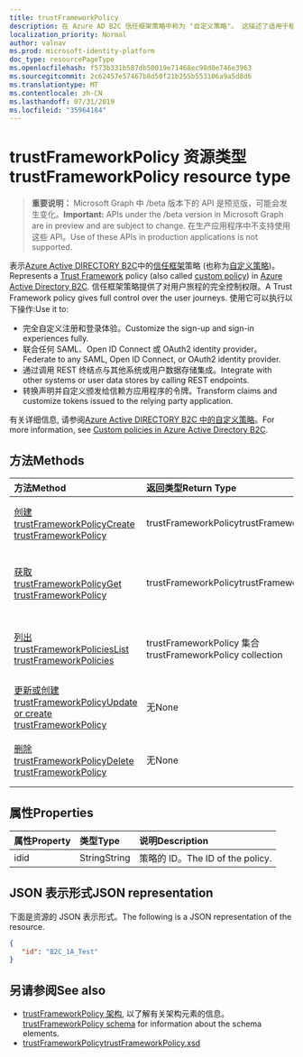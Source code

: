 ```yaml
---
title: trustFrameworkPolicy
description: 在 Azure AD B2C 信任框架策略中称为 "自定义策略"。 这描述了适用于租户的 trustFrameworkPolicy 对象的操作。
localization_priority: Normal
author: valnav
ms.prod: microsoft-identity-platform
doc_type: resourcePageType
ms.openlocfilehash: f573b331b587db50019e71468ec98d0e746e3963
ms.sourcegitcommit: 2c62457e57467b8d50f21b255b553106a9a5d8d6
ms.translationtype: MT
ms.contentlocale: zh-CN
ms.lasthandoff: 07/31/2019
ms.locfileid: "35964184"
---
```

# <a name="trustframeworkpolicy-resource-type"></a><span data-ttu-id="9f680-104">trustFrameworkPolicy 资源类型</span><span class="sxs-lookup"><span data-stu-id="9f680-104">trustFrameworkPolicy resource type</span></span>

> <span data-ttu-id="9f680-105">**重要说明：** Microsoft Graph 中 /beta 版本下的 API 是预览版，可能会发生变化。</span><span class="sxs-lookup"><span data-stu-id="9f680-105">**Important:** APIs under the /beta version in Microsoft Graph are in preview and are subject to change.</span></span> <span data-ttu-id="9f680-106">在生产应用程序中不支持使用这些 API。</span><span class="sxs-lookup"><span data-stu-id="9f680-106">Use of these APIs in production applications is not supported.</span></span>

<span data-ttu-id="9f680-107">表示[Azure Active DIRECTORY B2C](https://docs.microsoft.com/en-us/azure/active-directory-b2c/active-directory-b2c-overview)中的[信任框架](https://docs.microsoft.com/en-us/azure/active-directory-b2c/active-directory-b2c-reference-trustframeworks-defined-ief-custom)策略 (也称为[自定义策略](https://docs.microsoft.com/en-us/azure/active-directory-b2c/active-directory-b2c-overview-custom))。</span><span class="sxs-lookup"><span data-stu-id="9f680-107">Represents a [Trust Framework](https://docs.microsoft.com/en-us/azure/active-directory-b2c/active-directory-b2c-reference-trustframeworks-defined-ief-custom) policy (also called [custom policy](https://docs.microsoft.com/en-us/azure/active-directory-b2c/active-directory-b2c-overview-custom)) in [Azure Active Directory B2C](https://docs.microsoft.com/en-us/azure/active-directory-b2c/active-directory-b2c-overview).</span></span> <span data-ttu-id="9f680-108">信任框架策略提供了对用户旅程的完全控制权限。</span><span class="sxs-lookup"><span data-stu-id="9f680-108">A Trust Framework policy gives full control over the user journeys.</span></span> <span data-ttu-id="9f680-109">使用它可以执行以下操作:</span><span class="sxs-lookup"><span data-stu-id="9f680-109">Use it to:</span></span>

* <span data-ttu-id="9f680-110">完全自定义注册和登录体验。</span><span class="sxs-lookup"><span data-stu-id="9f680-110">Customize the sign-up and sign-in experiences fully.</span></span>
* <span data-ttu-id="9f680-111">联合任何 SAML、Open ID Connect 或 OAuth2 identity provider。</span><span class="sxs-lookup"><span data-stu-id="9f680-111">Federate to any SAML, Open ID Connect, or OAuth2 identity provider.</span></span>
* <span data-ttu-id="9f680-112">通过调用 REST 终结点与其他系统或用户数据存储集成。</span><span class="sxs-lookup"><span data-stu-id="9f680-112">Integrate with other systems or user data stores by calling REST endpoints.</span></span>
* <span data-ttu-id="9f680-113">转换声明并自定义颁发给信赖方应用程序的令牌。</span><span class="sxs-lookup"><span data-stu-id="9f680-113">Transform claims and customize tokens issued to the relying party application.</span></span>

<span data-ttu-id="9f680-114">有关详细信息, 请参阅[Azure Active DIRECTORY B2C 中的自定义策略](https://docs.microsoft.com/en-us/azure/active-directory-b2c/active-directory-b2c-overview-custom)。</span><span class="sxs-lookup"><span data-stu-id="9f680-114">For more information, see [Custom policies in Azure Active Directory B2C](https://docs.microsoft.com/en-us/azure/active-directory-b2c/active-directory-b2c-overview-custom).</span></span>

## <a name="methods"></a><span data-ttu-id="9f680-115">方法</span><span class="sxs-lookup"><span data-stu-id="9f680-115">Methods</span></span>

| <span data-ttu-id="9f680-116">方法</span><span class="sxs-lookup"><span data-stu-id="9f680-116">Method</span></span>       | <span data-ttu-id="9f680-117">返回类型</span><span class="sxs-lookup"><span data-stu-id="9f680-117">Return Type</span></span>  |<span data-ttu-id="9f680-118">说明</span><span class="sxs-lookup"><span data-stu-id="9f680-118">Description</span></span>|
|:---------------|:--------|:----------|
|[<span data-ttu-id="9f680-119">创建 trustFrameworkPolicy</span><span class="sxs-lookup"><span data-stu-id="9f680-119">Create trustFrameworkPolicy</span></span>](../api/trustframework-post-trustframeworkpolicy.md)|<span data-ttu-id="9f680-120">trustFrameworkPolicy</span><span class="sxs-lookup"><span data-stu-id="9f680-120">trustFrameworkPolicy</span></span>|<span data-ttu-id="9f680-121">创建新的 trustFrameworkPolicy。</span><span class="sxs-lookup"><span data-stu-id="9f680-121">Create a new trustFrameworkPolicy.</span></span>|
|[<span data-ttu-id="9f680-122">获取 trustFrameworkPolicy</span><span class="sxs-lookup"><span data-stu-id="9f680-122">Get trustFrameworkPolicy</span></span>](../api/trustframeworkpolicy-get.md) |<span data-ttu-id="9f680-123">trustFrameworkPolicy</span><span class="sxs-lookup"><span data-stu-id="9f680-123">trustFrameworkPolicy</span></span>|<span data-ttu-id="9f680-124">读取现有 trustFrameworkPolicy 的属性。</span><span class="sxs-lookup"><span data-stu-id="9f680-124">Read properties of an existing trustFrameworkPolicy.</span></span>|
|[<span data-ttu-id="9f680-125">列出 trustFrameworkPolicies</span><span class="sxs-lookup"><span data-stu-id="9f680-125">List trustFrameworkPolicies</span></span>](../api/trustframework-list-trustframeworkpolicies.md)|<span data-ttu-id="9f680-126">trustFrameworkPolicy 集合</span><span class="sxs-lookup"><span data-stu-id="9f680-126">trustFrameworkPolicy collection</span></span>|<span data-ttu-id="9f680-127">列出租户中配置的所有 trustFrameworkPolicies。</span><span class="sxs-lookup"><span data-stu-id="9f680-127">List all trustFrameworkPolicies configured in a tenant.</span></span>|
|[<span data-ttu-id="9f680-128">更新或创建 trustFrameworkPolicy</span><span class="sxs-lookup"><span data-stu-id="9f680-128">Update or create trustFrameworkPolicy</span></span>](../api/trustframework-put-trustframeworkpolicy.md)|<span data-ttu-id="9f680-129">无</span><span class="sxs-lookup"><span data-stu-id="9f680-129">None</span></span>|<span data-ttu-id="9f680-130">更新现有的 trustFrameworkPolicy。</span><span class="sxs-lookup"><span data-stu-id="9f680-130">Update an existing trustFrameworkPolicy.</span></span>|
|[<span data-ttu-id="9f680-131">删除 trustFrameworkPolicy</span><span class="sxs-lookup"><span data-stu-id="9f680-131">Delete trustFrameworkPolicy</span></span>](../api/trustframeworkpolicy-delete.md)|<span data-ttu-id="9f680-132">无</span><span class="sxs-lookup"><span data-stu-id="9f680-132">None</span></span>|<span data-ttu-id="9f680-133">删除现有的 trustFrameworkPolicy。</span><span class="sxs-lookup"><span data-stu-id="9f680-133">Delete an existing trustFrameworkPolicy.</span></span>|

## <a name="properties"></a><span data-ttu-id="9f680-134">属性</span><span class="sxs-lookup"><span data-stu-id="9f680-134">Properties</span></span>

|<span data-ttu-id="9f680-135">属性</span><span class="sxs-lookup"><span data-stu-id="9f680-135">Property</span></span>|<span data-ttu-id="9f680-136">类型</span><span class="sxs-lookup"><span data-stu-id="9f680-136">Type</span></span>|<span data-ttu-id="9f680-137">说明</span><span class="sxs-lookup"><span data-stu-id="9f680-137">Description</span></span>|
|:---------------|:--------|:----------|
|<span data-ttu-id="9f680-138">id</span><span class="sxs-lookup"><span data-stu-id="9f680-138">id</span></span>|<span data-ttu-id="9f680-139">String</span><span class="sxs-lookup"><span data-stu-id="9f680-139">String</span></span>|<span data-ttu-id="9f680-140">策略的 ID。</span><span class="sxs-lookup"><span data-stu-id="9f680-140">The ID of the policy.</span></span>|

## <a name="json-representation"></a><span data-ttu-id="9f680-141">JSON 表示形式</span><span class="sxs-lookup"><span data-stu-id="9f680-141">JSON representation</span></span>

<span data-ttu-id="9f680-142">下面是资源的 JSON 表示形式。</span><span class="sxs-lookup"><span data-stu-id="9f680-142">The following is a JSON representation of the resource.</span></span>
<!-- {
  "blockType": "resource",
  "optionalProperties": [

  ],
  "baseType":"microsoft.graph.entity",
  "keyProperty":"id",
  "isMediaEntity":true,
  "@odata.type": "microsoft.graph.trustFrameworkPolicy"
}-->
```json
{
   "id": "B2C_1A_Test"
}
```

## <a name="see-also"></a><span data-ttu-id="9f680-143">另请参阅</span><span class="sxs-lookup"><span data-stu-id="9f680-143">See also</span></span>

- <span data-ttu-id="9f680-144">[trustFrameworkPolicy 架构](https://docs.microsoft.com/en-us/azure/active-directory-b2c/trustframeworkpolicy), 以了解有关架构元素的信息。</span><span class="sxs-lookup"><span data-stu-id="9f680-144">[trustFrameworkPolicy schema](https://docs.microsoft.com/en-us/azure/active-directory-b2c/trustframeworkpolicy) for information about the schema elements.</span></span>  
- [<span data-ttu-id="9f680-145">trustFrameworkPolicy</span><span class="sxs-lookup"><span data-stu-id="9f680-145">trustFrameworkPolicy.xsd</span></span>](https://github.com/Azure-Samples/active-directory-b2c-custom-policy-starterpack/blob/master/TrustFrameworkPolicy_0.3.0.0.xsd)
